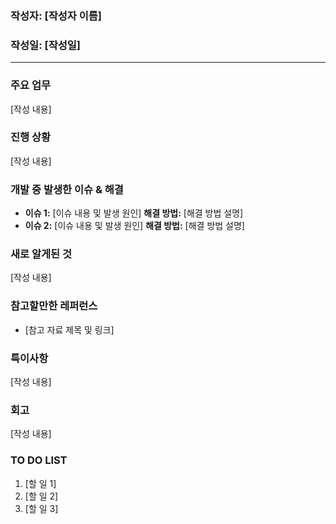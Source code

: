 ### **작성자: [작성자 이름]**

### **작성일: [작성일]**

---

### **주요 업무**

[작성 내용]

### **진행 상황**

[작성 내용]

### **개발 중 발생한 이슈 & 해결**

- **이슈 1:**
  [이슈 내용 및 발생 원인]
      **해결 방법:**
      [해결 방법 설명]
- **이슈 2:**
  [이슈 내용 및 발생 원인]
      **해결 방법:**
      [해결 방법 설명]

### **새로 알게된 것**

[작성 내용]

### **참고할만한 레퍼런스**

- [참고 자료 제목 및 링크]

### **특이사항**

[작성 내용]

### **회고**

[작성 내용]

### **TO DO LIST**

1. [할 일 1]
2. [할 일 2]
3. [할 일 3]
